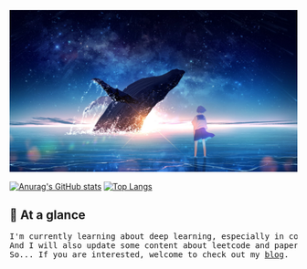 ![](20220713_143029.jpg)
<!--
**StolasIn/StolasIn** is a ✨ _special_ ✨ repository because its `README.md` (this file) appears on your GitHub profile.

Here are some ideas to get you started:

- 🔭 I’m currently working on ...
- 🌱 I’m currently learning ...
- 👯 I’m looking to collaborate on ...
- 🤔 I’m looking for help with ...
- 💬 Ask me about ...
- 📫 How to reach me: ...
- 😄 Pronouns: ...
- ⚡ Fun fact: ...
-->
[![Anurag's GitHub stats](https://github-readme-stats.vercel.app/api?username=StolasIn)](https://github.com/anuraghazra/github-readme-stats)
[![Top Langs](https://github-readme-stats.vercel.app/api/top-langs/?username=StolasIn)](https://github.com/StolasIn/github-readme-stats)

## 👀 At a glance ##
<pre>
I'm currently learning about deep learning, especially in computer vision and generative model.
And I will also update some content about leetcode and papers, record my learning process and problem-solving ideas.
So... If you are interested, welcome to check out my <a href = "https://stolasin.github.io/">blog</a>.
</pre>
